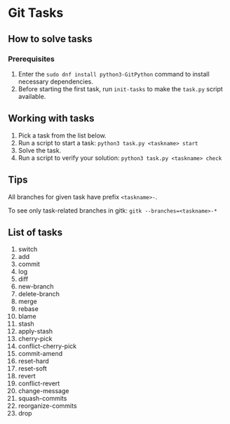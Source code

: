 # Git Tasks

## How to solve tasks

### Prerequisites

1. Enter the `sudo dnf install python3-GitPython` command to install necessary dependencies.
1. Before starting the first task, run `init-tasks` to make the `task.py` script available.

## Working with tasks

1. Pick a task from the list below.
1. Run a script to start a task: `python3 task.py <taskname> start`
1. Solve the task.
1. Run a script to verify your solution: `python3 task.py <taskname> check`


## Tips

All branches for given task have prefix `<taskname>-`.

To see only task-related branches in gitk: `gitk --branches=<taskname>-*`


## List of tasks

1. switch
1. add
1. commit
1. log
1. diff
1. new-branch
1. delete-branch
1. merge
1. rebase
1. blame
1. stash
1. apply-stash
1. cherry-pick
1. conflict-cherry-pick
1. commit-amend
1. reset-hard
1. reset-soft
1. revert
1. conflict-revert
1. change-message
1. squash-commits
1. reorganize-commits
1. drop

